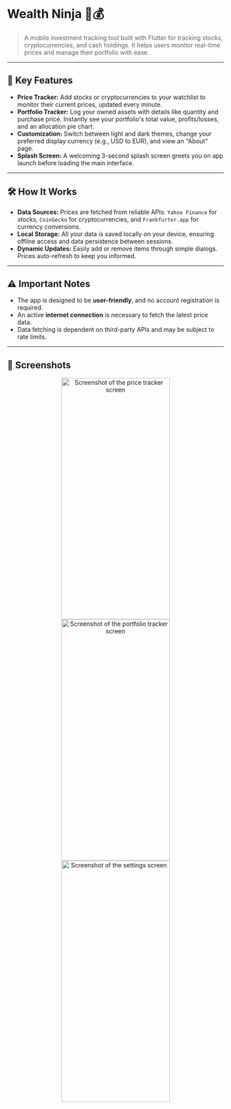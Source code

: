 # Wealth Ninja 🥷💰

> A mobile investment tracking tool built with Flutter for tracking stocks, cryptocurrencies, and cash holdings. It helps users monitor real-time prices and manage their portfolio with ease.

---

## 🚀 Key Features

* **Price Tracker:** Add stocks or cryptocurrencies to your watchlist to monitor their current prices, updated every minute.
* **Portfolio Tracker:** Log your owned assets with details like quantity and purchase price. Instantly see your portfolio's total value, profits/losses, and an allocation pie chart.
* **Customization:** Switch between light and dark themes, change your preferred display currency (e.g., USD to EUR), and view an "About" page.
* **Splash Screen:** A welcoming 3-second splash screen greets you on app launch before loading the main interface.

---

## 🛠️ How It Works

* **Data Sources:** Prices are fetched from reliable APIs: `Yahoo Finance` for stocks, `CoinGecko` for cryptocurrencies, and `Frankfurter.app` for currency conversions.
* **Local Storage:** All your data is saved locally on your device, ensuring offline access and data persistence between sessions.
* **Dynamic Updates:** Easily add or remove items through simple dialogs. Prices auto-refresh to keep you informed.

---

## ⚠️ Important Notes

* The app is designed to be **user-friendly**, and no account registration is required.
* An active **internet connection** is necessary to fetch the latest price data.
* Data fetching is dependent on third-party APIs and may be subject to rate limits.

---

## 📸 Screenshots

<p align="center">
  <img width="252" height="561" alt="Screenshot of the price tracker screen" src="https://github.com/user-attachments/assets/7c9bfdaf-351c-4158-9312-8d3fc0766159">
  <img width="252" height="561" alt="Screenshot of the portfolio tracker screen" src="https://github.com/user-attachments/assets/3f38723c-a974-468b-a476-6246e3134b8b">
  <img width="252" height="561" alt="Screenshot of the settings screen" src="https://github.com/user-attachments/assets/899afbb6-7260-450c-a45e-379e3231422a">
</p>
